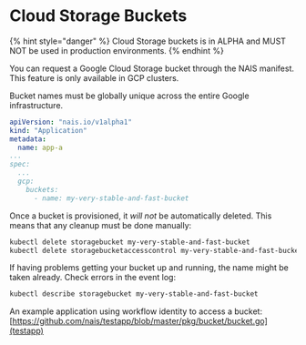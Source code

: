 # Cloud Storage Buckets

{% hint style="danger" %}
Cloud Storage buckets is in ALPHA and MUST NOT be used in production environments.
{% endhint %}

You can request a Google Cloud Storage bucket through the NAIS manifest. This feature is only available in GCP clusters.

Bucket names must be globally unique across the entire Google infrastructure.

``` yaml
apiVersion: "nais.io/v1alpha1"
kind: "Application"
metadata:
  name: app-a
...
spec:
  ...
  gcp:
    buckets:
      - name: my-very-stable-and-fast-bucket
```

Once a bucket is provisioned, it *will not* be automatically deleted. This means that any cleanup must be done manually:

```bash
kubectl delete storagebucket my-very-stable-and-fast-bucket
kubectl delete storagebucketaccesscontrol my-very-stable-and-fast-bucket
```

If having problems getting your bucket up and running, the name might be taken already. Check errors in the event log:

```bash
kubectl describe storagebucket my-very-stable-and-fast-bucket
```

An example application using workflow identity to access a bucket: [https://github.com/nais/testapp/blob/master/pkg/bucket/bucket.go](testapp)
